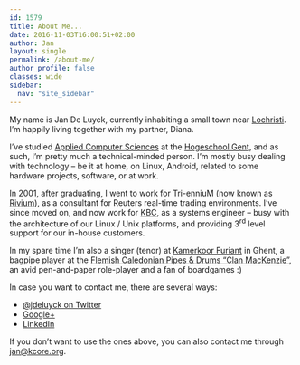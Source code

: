 ```yaml
---
id: 1579
title: About Me...
date: 2016-11-03T16:00:51+02:00
author: Jan
layout: single
permalink: /about-me/
author_profile: false
classes: wide
sidebar:
  nav: "site_sidebar"
---
```

My name is Jan De Luyck, currently inhabiting a small town near <a href="http://www.lochristi.be/" target="_blank">Lochristi</a>. I&#8217;m happily living together with my partner, Diana.

I&#8217;ve studied <a href="https://www.hogent.be/toekomstige-student/opleidingen/bachelors/toegepaste-informatica/" target="_blank">Applied Computer Sciences</a> at the <a href="https://www.hogent.be" target="_blank">Hogeschool Gent</a>, and as such, I&#8217;m pretty much a technical-minded person. I&#8217;m mostly busy dealing with technology &#8211; be it at home, on Linux, Android, related to some hardware projects, software, or at work.

In 2001, after graduating, I went to work for Tri-enniuM (now known as <a href="http://rivium.nl/nl/" target="_blank">Rivium</a>), as a consultant for Reuters real-time trading environments. I&#8217;ve since moved on, and now work for <a href="https://www.kbc.com/en" target="_blank">KBC</a>, as a systems engineer &#8211; busy with the architecture of our Linux / Unix platforms, and providing 3<sup>rd</sup> level support for our in-house customers.

In my spare time I&#8217;m also a singer (tenor) at <a href="http://artemusicale.be/ensembles/kamerkoor-furiant/" target="_blank">Kamerkoor Furiant</a> in Ghent, a bagpipe player at the <a href="http://www.fcpd.be/" target="_blank">Flemish Caledonian Pipes & Drums &#8220;Clan MacKenzie&#8221;</a>, an avid pen-and-paper role-player and a fan of boardgames :)

In case you want to contact me, there are several ways:

  * <a href="https://twitter.com/jdeluyck" target="_blank">@jdeluyck on Twitter</a>
  * <a href="https://plus.google.com/+JanDeLuyck" target="_blank">Google+</a>
  * <a href="https://be.linkedin.com/in/jandeluyck" target="_blank">LinkedIn</a>

If you don&#8217;t want to use the ones above, you can also contact me through <jan@kcore.org>.
